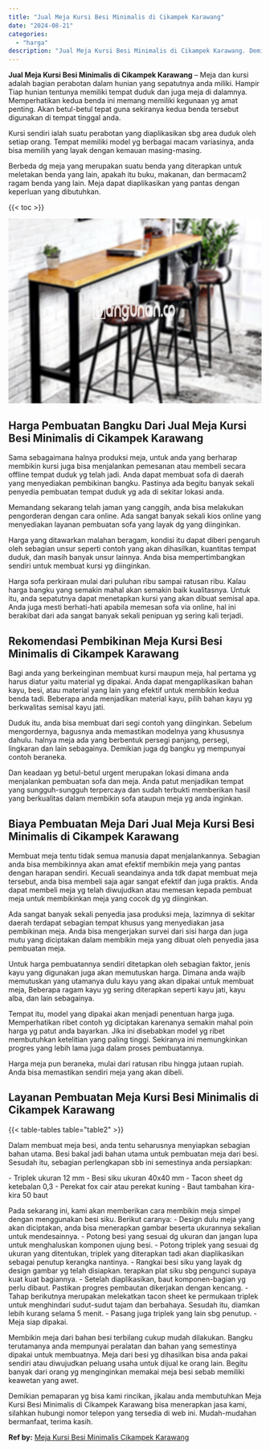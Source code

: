 ```yaml
---
title: "Jual Meja Kursi Besi Minimalis di Cikampek Karawang"
date: "2024-08-21"
categories: 
  - "harga"
description: "Jual Meja Kursi Besi Minimalis di Cikampek Karawang. Demikian pemaparan yg bisa kami rincikan, jikalau anda membutuhkan Meja Kursi Besi Minimalis di Cikampek..."
---
```


**Jual Meja Kursi Besi Minimalis di Cikampek Karawang** – Meja dan kursi adalah bagian perabotan dalam hunian yang sepatutnya anda miliki. Hampir Tiap hunian tentunya memiliki tempat duduk dan juga meja di dalamnya. Memperhatikan kedua benda ini memang memiliki kegunaan yg amat penting. Akan betul-betul tepat guna sekiranya kedua benda tersebut digunakan di tempat tinggal anda.

Kursi sendiri ialah suatu perabotan yang diaplikasikan sbg area duduk oleh setiap orang. Tempat memiliki model yg berbagai macam variasinya, anda bisa memilih yang layak dengan kemauan masing-masing.

Berbeda dg meja yang merupakan suatu benda yang diterapkan untuk meletakan benda yang lain, apakah itu buku, makanan, dan bermacam2 ragam benda yang lain. Meja dapat diaplikasikan yang pantas dengan keperluan yang dibutuhkan.

{{< toc >}}

![Jual Meja Kursi Besi Minimalis di Cikampek Karawang](/images/jual-meja-besi-murah11.png)

## Harga Pembuatan Bangku Dari Jual Meja Kursi Besi Minimalis di Cikampek Karawang

Sama sebagaimana halnya produksi meja, untuk anda yang berharap membikin kursi juga bisa menjalankan pemesanan atau membeli secara offline tempat duduk yg telah jadi. Anda dapat membuat sofa di daerah yang menyediakan pembikinan bangku. Pastinya ada begitu banyak sekali penyedia pembuatan tempat duduk yg ada di sekitar lokasi anda.

Memandang sekarang telah jaman yang canggih, anda bisa melakukan pengorderan dengan cara online. Ada sangat banyak sekali kios online yang menyediakan layanan pembuatan sofa yang layak dg yang diinginkan.

Harga yang ditawarkan malahan beragam, kondisi itu dapat diberi pengaruh oleh sebagian unsur seperti contoh yang akan dihasilkan, kuantitas tempat duduk, dan masih banyak unsur lainnya. Anda bisa mempertimbangkan sendiri untuk membuat kursi yg diinginkan.

Harga sofa perkiraan mulai dari puluhan ribu sampai ratusan ribu. Kalau harga bangku yang semakin mahal akan semakin baik kualitasnya. Untuk itu, anda sepatutnya dapat menetapkan kursi yang akan dibuat semisal apa. Anda juga mesti berhati-hati apabila memesan sofa via online, hal ini berakibat dari ada sangat banyak sekali penipuan yg sering kali terjadi.

## Rekomendasi Pembikinan Meja Kursi Besi Minimalis di Cikampek Karawang

Bagi anda yang berkeinginan membuat kursi maupun meja, hal pertama yg harus diatur yaitu material yg dipakai. Anda dapat mengaplikasikan bahan kayu, besi, atau material yang lain yang efektif untuk membikin kedua benda tadi. Beberapa anda menjadikan material kayu, pilih bahan kayu yg berkwalitas semisal kayu jati.

Duduk itu, anda bisa membuat dari segi contoh yang diinginkan. Sebelum mengordernya, bagusnya anda memastikan modelnya yang khususnya dahulu. halnya meja ada yang berbentuk persegi panjang, persegi, lingkaran dan lain sebagainya. Demikian juga dg bangku yg mempunyai contoh beraneka.

Dan keadaan yg betul-betul urgent merupakan lokasi dimana anda menjalankan pembuatan sofa dan meja. Anda patut menjadikan tempat yang sungguh-sungguh terpercaya dan sudah terbukti memberikan hasil yang berkualitas dalam membikin sofa ataupun meja yg anda inginkan.

## Biaya Pembuatan Meja Dari Jual Meja Kursi Besi Minimalis di Cikampek Karawang

Membuat meja tentu tidak semua manusia dapat menjalankannya. Sebagian anda bisa membikinnya akan amat efektif membikin meja yang pantas dengan harapan sendiri. Kecuali seandainya anda tdk dapat membuat meja tersebut, anda bisa membeli saja agar sangat efektif dan juga praktis. Anda dapat membeli meja yg telah diwujudkan atau memesan kepada pembuat meja untuk membikinkan meja yang cocok dg yg diinginkan.

Ada sangat banyak sekali penyedia jasa produksi meja, lazimnya di sekitar daerah terdapat sebagian tempat khusus yang menyediakan jasa pembikinan meja. Anda bisa mengerjakan survei dari sisi harga dan juga mutu yang diciptakan dalam membikin meja yang dibuat oleh penyedia jasa pembuatan meja.

Untuk harga pembuatannya sendiri ditetapkan oleh sebagian faktor, jenis kayu yang digunakan juga akan memutuskan harga. Dimana anda wajib memutuskan yang utamanya dulu kayu yang akan dipakai untuk membuat meja, Beberapa ragam kayu yg sering diterapkan seperti kayu jati, kayu alba, dan lain sebagainya.

Tempat itu, model yang dipakai akan menjadi penentuan harga juga. Memperhatikan ribet contoh yg diciptakan karenanya semakin mahal poin harga yg patut anda bayarkan. Jika ini disebabkan model yg ribet membutuhkan ketelitian yang paling tinggi. Sekiranya ini memungkinkan progres yang lebih lama juga dalam proses pembuatannya.

Harga meja pun beraneka, mulai dari ratusan ribu hingga jutaan rupiah. Anda bisa memastikan sendiri meja yang akan dibeli.

## Layanan Pembuatan Meja Kursi Besi Minimalis di Cikampek Karawang

{{< table-tables table="table2" >}}

Dalam membuat meja besi, anda tentu seharusnya menyiapkan sebagian bahan utama. Besi bakal jadi bahan utama untuk pembuatan meja dari besi. Sesudah itu, sebagian perlengkapan sbb ini semestinya anda persiapkan:

\- Triplek ukuran 12 mm - Besi siku ukuran 40x40 mm - Tacon sheet dg ketebalan 0,3 - Perekat fox cair atau perekat kuning - Baut tambahan kira-kira 50 baut

Pada sekarang ini, kami akan memberikan cara membikin meja simpel dengan menggunakan besi siku. Berikut caranya: - Design dulu meja yang akan diciptakan, anda bisa menerapkan gambar beserta ukurannya sekalian untuk mendesainnya. - Potong besi yang sesuai dg ukuran dan jangan lupa untuk menghaluskan komponen ujung besi. - Potong triplek yang sesuai dg ukuran yang ditentukan, triplek yang diterapkan tadi akan diaplikasikan sebagai penutup kerangka nantinya. - Rangkai besi siku yang layak dg design gambar yg telah disiapkan. terapkan plat siku sbg pengunci supaya kuat kuat bagiannya. - Setelah diaplikasikan, baut komponen-bagian yg perlu dibaut. Pastikan progres pembautan dikerjakan dengan kencang. - Tahap berikutnya merupakan melekatkan tacon sheet ke permukaan triplek untuk menghindari sudut-sudut tajam dan berbahaya. Sesudah itu, diamkan lebih kurang selama 5 menit. - Pasang juga triplek yang lain sbg penutup. - Meja siap dipakai.

Membikin meja dari bahan besi terbilang cukup mudah dilakukan. Bangku terutamanya anda mempunyai peralatan dan bahan yang semestinya dipakai untuk membuatnya. Meja dari besi yg dihasilkan bisa anda pakai sendiri atau diwujudkan peluang usaha untuk dijual ke orang lain. Begitu banyak dari orang yg menginginkan memakai meja besi sebab memiliki keawetan yang awet.

Demikian pemaparan yg bisa kami rincikan, jikalau anda membutuhkan Meja Kursi Besi Minimalis di Cikampek Karawang bisa menerapkan jasa kami, silahkan hubungi nomor telepon yang tersedia di web ini. Mudah-mudahan bermanfaat, terima kasih.

**Ref by:** [Meja Kursi Besi Minimalis Cikampek Karawang](https://id.wikipedia.org/wiki/Meja)
